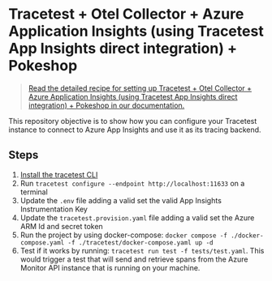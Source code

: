 # Tracetest + Otel Collector + Azure Application Insights (using Tracetest App Insights direct integration) + Pokeshop

> [Read the detailed recipe for setting up Tracetest + Otel Collector + Azure Application Insights (using Tracetest App Insights direct integration) + Pokeshop in our documentation.](https://docs.tracetest.io/examples-tutorials/recipes/running-tracetest-with-azure-app-insights-pokeshop)

This repository objective is to show how you can configure your Tracetest instance to connect to Azure App Insights and use it as its tracing backend.

## Steps

1. [Install the tracetest CLI](https://docs.tracetest.io/installing/)
2. Run `tracetest configure --endpoint http://localhost:11633` on a terminal
3. Update the `.env` file adding a valid set the valid App Insights Instrumentation Key
4. Update the `tracetest.provision.yaml` file adding a valid set the Azure ARM Id and secret token
5. Run the project by using docker-compose: `docker compose -f ./docker-compose.yaml -f ./tracetest/docker-compose.yaml up -d`
6. Test if it works by running: `tracetest run test -f tests/test.yaml`. This would trigger a test that will send and retrieve spans from the Azure Monitor API instance that is running on your machine.

